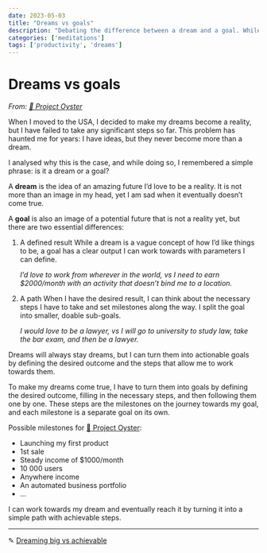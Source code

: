 ```yaml
---
date: 2023-05-03
title: "Dreams vs goals"
description: "Debating the difference between a dream and a goal. While a dream is an unachievable fantasy, a goal is something tangible to work towards."
categories: ['meditations']
tags: ['productivity', 'dreams']
---
```


# Dreams vs goals

*From: [🌊 Project Oyster](/docs/stories/project-oyster)*

When I moved to the USA, I decided to make my dreams become a reality, but I have failed to take any significant steps so far. This problem has haunted me for years: I have ideas, but they never become more than a dream.

I analysed why this is the case, and while doing so, I remembered a simple phrase: is it a dream or a goal?

A **dream** is the idea of an amazing future I’d love to be a reality. It is not more than an image in my head, yet I am sad when it eventually doesn’t come true.

A **goal** is also an image of a potential future that is not a reality yet, but there are two essential differences:

1. A defined result
   While a dream is a vague concept of how I’d like things to be, a goal has a clear output I can work towards with parameters I can define.

   *I’d love to work from wherever in the world, vs I need to earn $2000/month with an activity that doesn’t bind me to a location.*

2. A path
	When I have the desired result, I can think about the necessary steps I have to take and set milestones along the way. I split the goal into smaller, doable sub-goals.

	*I would love to be a lawyer, vs I will go to university to study law, take the bar exam, and then be a lawyer.*

Dreams will always stay dreams, but I can turn them into actionable goals by defining the desired outcome and the steps that allow me to work towards them.

To make my dreams come true, I have to turn them into goals by defining the desired outcome, filling in the necessary steps, and then following them one by one. These steps are the milestones on the journey towards my goal, and each milestone is a separate goal on its own.

Possible milestones for [🌊 Project Oyster](/docs/stories/project-oyster.md):

- Launching my first product
- 1st sale
- Steady income of $1000/month
- 10 000 users
- Anywhere income
- An automated business portfolio
- ...

I can work towards my dream and eventually reach it by turning it into a simple path with achievable steps.

---

✎ [Dreaming big vs achievable](/posts/dreaming-big-or-achievable.md)
